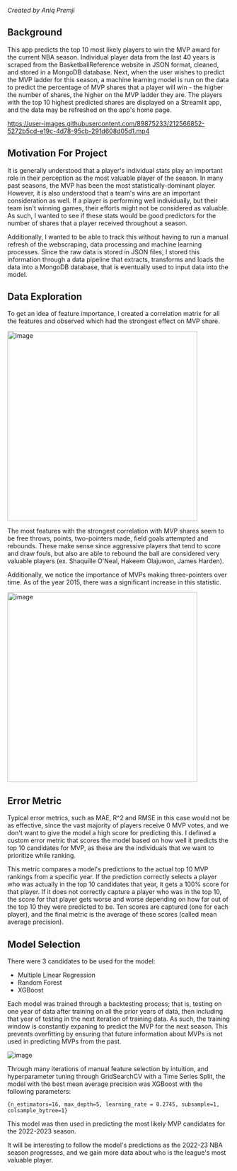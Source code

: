 *Created by Aniq Premji*

## Background

This app predicts the top 10 most likely players to win the MVP award for the current NBA season. Individual player data from the last 40 years is scraped from the BasketballReference website in JSON format, cleaned, and stored in a MongoDB database. Next, when the user wishes to predict the MVP ladder for this season, a machine learning model is run on the data to predict the percentage of MVP shares that a player will win - the higher the number of shares, the higher on the MVP ladder they are. The players with the top 10 highest predicted shares are displayed on a Streamlit app, and the data may be refreshed on the app's home page.

https://user-images.githubusercontent.com/89875233/212566852-5272b5cd-e19c-4d78-95cb-291d608d05d1.mp4

## Motivation For Project

It is generally understood that a player's individual stats play an important role in their perception as the most valuable player of the season. In many past seasons, the MVP has been the most statistically-dominant player. However, it is also understood that a team's wins are an important consideration as well. If a player is performing well individually, but their team isn't winning games, their efforts might not be considered as valuable. As such, I wanted to see if these stats would be good predictors for the number of shares that a player received throughout a season.

Additionally, I wanted to be able to track this without having to run a manual refresh of the webscraping, data processing and machine learning processes. Since the raw data is stored in JSON files, I stored this information through a data pipeline that extracts, transforms and loads the data into a MongoDB database, that is eventually used to input data into the model.

## Data Exploration

To get an idea of feature importance, I created a correlation matrix for all the features and observed which had the strongest effect on MVP share.

<img width="429" alt="image" src="https://user-images.githubusercontent.com/89875233/216799433-b5c37cc7-ea12-4519-93aa-de79860b67a6.png">

The most features with the strongest correlation with MVP shares seem to be free throws, points, two-pointers made, field goals attempted and rebounds. These make sense since aggressive players that tend to score and draw fouls, but also are able to rebound the ball are considered very valuable players (ex. Shaquille O'Neal, Hakeem Olajuwon, James Harden).

Additionally, we notice the importance of MVPs making three-pointers over time. As of the year 2015, there was a significant increase in this statistic.

<img width="429" alt="image" src="https://user-images.githubusercontent.com/89875233/216799571-5716c6cf-1aec-48a6-9bc8-e908a4543a92.png">

## Error Metric

Typical error metrics, such as MAE, R^2 and RMSE in this case would not be as effective, since the vast majority of players receive 0 MVP votes, and we don't want to give the model a high score for predicting this. I defined a custom error metric that scores the model based on how well it predicts the top 10 candidates for MVP, as these are the individuals that we want to prioritize while ranking. 

This metric compares a model's predictions to the actual top 10 MVP rankings from a specific year. If the prediction correctly selects a player who was actually in the top 10 candidates that year, it gets a 100% score for that player. If it does not correctly capture a player who was in the top 10, the score for that player gets worse and worse depending on how far out of the top 10 they were predicted to be. Ten scores are captured (one for each player), and the final metric is the average of these scores (called mean average precision).

## Model Selection

There were 3 candidates to be used for the model:

- Multiple Linear Regression
- Random Forest
- XGBoost

Each model was trained through a backtesting process; that is, testing on one year of data after training on all the prior years of data, then including that year of testing in the next iteration of training data. As such, the training window is constantly expaning to predict the MVP for the next season. This prevents overfitting by ensuring that future information about MVPs is not used in predicting MVPs from the past. 

![image](https://user-images.githubusercontent.com/89875233/210304761-d23d7b8a-6b76-4b9a-827f-b003e63814be.png)

Through many iterations of manual feature selection by intuition, and hyperparameter tuning through GridSearchCV with a Time Series Split, the model with the best mean average precision was XGBoost with the following parameters:

```{n_estimators=16, max_depth=5, learning_rate = 0.2745, subsample=1, colsample_bytree=1}```

This model was then used in predicting the most likely MVP candidates for the 2022-2023 season.

It will be interesting to follow the model's predictions as the 2022-23 NBA season progresses, and we gain more data about who is the league's most valuable player.
